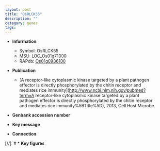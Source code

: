 ```yaml
---
layout: post
title: "OsRLCK55"
description: ""
category: genes
tags: 
---
```


* **Information**  
    + Symbol: OsRLCK55  
    + MSU: [LOC_Os01g71000](http://rice.uga.edu/cgi-bin/ORF_infopage.cgi?orf=LOC_Os01g71000)  
    + RAPdb: [Os01g0936100](https://rapdb.dna.affrc.go.jp/locus/?name=Os01g0936100)  

* **Publication**  
    + [A receptor-like cytoplasmic kinase targeted by a plant pathogen effector is directly phosphorylated by the chitin receptor and mediates rice immunity](http://www.ncbi.nlm.nih.gov/pubmed?term=A receptor-like cytoplasmic kinase targeted by a plant pathogen effector is directly phosphorylated by the chitin receptor and mediates rice immunity%5BTitle%5D), 2013, Cell Host Microbe.

* **Genbank accession number**  

* **Key message**  

* **Connection**  

[//]: # * **Key figures**  


